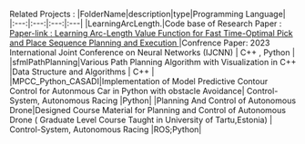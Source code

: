 Related Projects :
|FolderName|description|type|Programming Language|
|:---:|:---:|:---:|:---|
|LearningArcLength.|Code base of Research Paper : [Paper-link : Learning Arc-Length Value Function for Fast Time-Optimal Pick and Place Sequence Planning and Execution ](https://ieeexplore.ieee.org/abstract/document/10191434/)|Confrence Paper: 2023 International Joint Conference on Neural Networks (IJCNN) | C++ , Python |
|sfmlPathPlanning|Various Path Planning Algorithm with Visualization in C++ |Data Structure and Algorithms | C++ |
|MPCC_Python_CASADI|Implementation of Model Predictive Contour Control for Autonmous Car in Python with obstacle Avoidance| Control-System, Autonomous Racing |Python|
|Planning And Control of Autonomous Drone|Designed Course Material for Planning and Control of Autonomous Drone ( Graduate Level Course Taught in University of Tartu,Estonia) | Control-System, Autonomous Racing |ROS;Python|